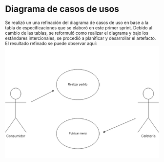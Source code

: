 # Diagrama de casos de usos

Se realizó un una refinación del diagrama de casos de uso en base a la tabla de especificaciones que se elaboró en este primer sprint. Debido al cambio de las tablas, se reformuló como realizar el diagrama y bajo los estándares intercionales, se procedió a planificar y desarrollar el artefacto. El resultado refinado se puede observar aquí: 
![Diagrama de casos de usos](Diagrama%20de%20casos%20de%20usos.png)